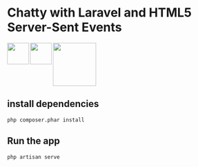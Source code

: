 
# Chatty with Laravel and HTML5 Server-Sent Events
<img align="left" src="https://upload.wikimedia.org/wikipedia/commons/9/9a/Laravel.svg" width="50">
<img align="left"  src="https://upload.wikimedia.org/wikipedia/commons/3/38/HTML5_Badge.svg" width="50">
<img src="https://upload.wikimedia.org/wikipedia/en/thumb/9/9e/JQuery_logo.svg/524px-JQuery_logo.svg.png" width="100">

## install dependencies
```
php composer.phar install
```
## Run the app
```
php artisan serve
```

